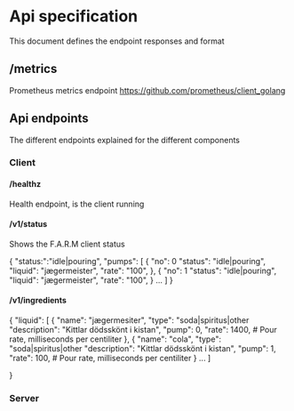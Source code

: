 # Api specification
This document defines the endpoint responses and format

## /metrics

Prometheus metrics endpoint https://github.com/prometheus/client_golang

## Api endpoints

The different endpoints explained for the different components

### Client

#### /healthz
Health endpoint, is the client running

#### /v1/status
Shows the F.A.R.M client status

{
    "status:":"idle|pouring",
    "pumps": [
        {
            "no": 0
            "status": "idle|pouring",
            "liquid": "jægermeister",
            "rate": "100",
        },
        {
            "no": 1
            "status": "idle|pouring",
            "liquid": "jægermeister",
            "rate": "100",
        }
        ...
    ]
}

#### /v1/ingredients
{
    "liquid": [
        {
            "name": "jægermesiter",
            "type": "soda|spiritus|other
            "description": "Kittlar dödsskönt i kistan",
            "pump": 0,
            "rate": 1400, # Pour rate, milliseconds per centiliter
        },
        {
            "name": "cola",
            "type": "soda|spiritus|other
            "description": "Kittlar dödsskönt i kistan",
            "pump": 1,
            "rate": 100, # Pour rate, milliseconds per centiliter
        }
        ...
    ]

}


### Server
